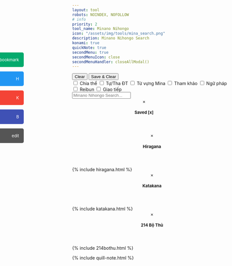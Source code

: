 ```yaml
---
layout: tool
robots: NOINDEX, NOFOLLOW
# info
priority: 2
tool_name: Minano Nihongo
icon: "/assets/img/tools/mina_search.png"
description: Minano Nihongo Search
konami: true
quickNote: true
secondMenu: true
secondMenuIcon: close
secondMenuHandler: closeAllModal()
---
```

<script>
  function closeAllModal() {
    try {
      document.getElementById('quillNote').style.display = 'none';
    } catch (error) {}
    try {
      document.getElementById('savedModal').style.display='none';
    } catch (error) {}
    try {
      document.getElementById('hiraganaModal').style.display='none';
    } catch (error) {}
    try {
      document.getElementById('katakanaModal').style.display='none';
    } catch (error) {}
    try {
      document.getElementById('boThu214Modal').style.display='none';
    } catch (error) {}
  }
</script>
<style>
  /* for container 01-11 */
  .container_01:has(.result_01:empty) {
    display: none;
  }
  .container_02:has(.result_02:empty) {
    display: none;
  }
  .container_03:has(.result_03:empty) {
    display: none;
  }
  .container_04:has(.result_04:empty) {
    display: none;
  }
  .container_05:has(.result_05:empty) {
    display: none;
  }
  .container_06:has(.result_06:empty) {
    display: none;
  }
  .container_07:has(.result_07:empty) {
    display: none;
  }
  .container_08:has(.result_08:empty) {
    display: none;
  }
  .container_09:has(.result_09:empty) {
    display: none;
  }
  .container_10:has(.result_10:empty) {
    display: none;
  }
  .container_11:has(.result_11:empty) {
    display: none;
  }

  /* for span_container 01-20 */
  .span_container_01:has(.span_result_01:empty) {
    display: none;
  }
  .span_container_02:has(.span_result_02:empty) {
    display: none;
  }
  .span_container_03:has(.span_result_03:empty) {
    display: none;
  }
  .span_container_04:has(.span_result_04:empty) {
    display: none;
  }
  .span_container_05:has(.span_result_05:empty) {
    display: none;
  }
  .span_container_06:has(.span_result_06:empty) {
    display: none;
  }
  .span_container_07:has(.span_result_07:empty) {
    display: none;
  }
  .span_container_08:has(.span_result_08:empty) {
    display: none;
  }
  .span_container_09:has(.span_result_09:empty) {
    display: none;
  }
  .span_container_10:has(.span_result_10:empty) {
    display: none;
  }
  .span_container_11:has(.span_result_11:empty) {
    display: none;
  }
  .span_container_12:has(.span_result_12:empty) {
    display: none;
  }
  .span_container_13:has(.span_result_13:empty) {
    display: none;
  }
  .span_container_14:has(.span_result_14:empty) {
    display: none;
  }
  .span_container_15:has(.span_result_15:empty) {
    display: none;
  }
  .span_container_16:has(.span_result_16:empty) {
    display: none;
  }
  .span_container_17:has(.span_result_17:empty) {
    display: none;
  }
  .span_container_18:has(.span_result_18:empty) {
    display: none;
  }
  .span_container_19:has(.span_result_19:empty) {
    display: none;
  }
  .span_container_20:has(.span_result_20:empty) {
    display: none;
  }

  /* for row_m2 01-10 */
  .row_m2_01:has(.row_m2_result_01:empty) {
    display: none;
  }
  .row_m2_02:has(.row_m2_result_02:empty) {
    display: none;
  }
  .row_m2_03:has(.row_m2_result_03:empty) {
    display: none;
  }
  .row_m2_04:has(.row_m2_result_04:empty) {
    display: none;
  }
  .row_m2_05:has(.row_m2_result_05:empty) {
    display: none;
  }
  .row_m2_06:has(.row_m2_result_06:empty) {
    display: none;
  }
  .row_m2_07:has(.row_m2_result_07:empty) {
    display: none;
  }
  .row_m2_08:has(.row_m2_result_08:empty) {
    display: none;
  }
  .row_m2_09:has(.row_m2_result_09:empty) {
    display: none;
  }
  .row_m2_10:has(.row_m2_result_10:empty) {
    display: none;
  }

  /* for row_s4 01-10 */
  .row_s4_01:has(.row_s4_result_01:empty) {
    display: none;
  }
  .row_s4_02:has(.row_s4_result_02:empty) {
    display: none;
  }
  .row_s4_03:has(.row_s4_result_03:empty) {
    display: none;
  }
  .row_s4_04:has(.row_s4_result_04:empty) {
    display: none;
  }
  .row_s4_05:has(.row_s4_result_05:empty) {
    display: none;
  }
  .row_s4_06:has(.row_s4_result_06:empty) {
    display: none;
  }
  .row_s4_07:has(.row_s4_result_07:empty) {
    display: none;
  }
  .row_s4_08:has(.row_s4_result_08:empty) {
    display: none;
  }
  .row_s4_09:has(.row_s4_result_09:empty) {
    display: none;
  }
  .row_s4_10:has(.row_s4_result_10:empty) {
    display: none;
  }

  /* for row_s6 01-10 */
  .row_s6_01:has(.row_s6_result_01:empty) {
    display: none;
  }
  .row_s6_02:has(.row_s6_result_02:empty) {
    display: none;
  }
  .row_s6_03:has(.row_s6_result_03:empty) {
    display: none;
  }
  .row_s6_04:has(.row_s6_result_04:empty) {
    display: none;
  }
  .row_s6_05:has(.row_s6_result_05:empty) {
    display: none;
  }
  .row_s6_06:has(.row_s6_result_06:empty) {
    display: none;
  }
  .row_s6_07:has(.row_s6_result_07:empty) {
    display: none;
  }
  .row_s6_08:has(.row_s6_result_08:empty) {
    display: none;
  }
  .row_s6_09:has(.row_s6_result_09:empty) {
    display: none;
  }
  .row_s6_10:has(.row_s6_result_10:empty) {
    display: none;
  }

  .container-added-results:has(#added-results-container:empty) {
    display: none;
  }
  /* #added-results-container:not(#added-results-container:has(.w3-container)) {
    display: none;
  } */

  /* Left Nav */
  #mySidenav a {
    position: absolute;
    left: -80px;
    transition: 0.3s;
    padding: 15px;
    width: 125px;
    text-decoration: none;
    font-size: 20px;
    color: white;
    border-radius: 0 5px 5px 0;
    font-size: small;
  }
  #mySidenav a:hover {
    left: 0;
  }
  #Saved {
    top: 220px;
    background-color: #04AA6D;
  }

  #Hiragana {
    top: 280px;
    background-color: #2196F3;
  }

  #Katakana {
    top: 340px;
    background-color: #f44336;
  }

  #BoThu {
    top: 400px;
    background-color: #3f51b5
  }

  #Note {
    top: 460px;
    background-color: #555
  }
  .material-icons {
    float: right;
  }
</style>
<script>
  var settingsMatching2 = {
      "Chia thể": "ChiaThe_check",
      "Tự/Tha ĐT": "TuThaDT_check",
      "Từ vựng Mina": "TuVungMina_check",
      "Tham khảo": "ThamKhao_check",
      "Ngữ pháp": "NguPhap_check",
      "Reibun": "Reibun_check",
      "Giao tiếp": "GiaoTiep_check",
  }
</script>
<script>
  function addToTop(thisDiv, parentDiv) {
    thisDiv.remove();
    document.getElementById("added-results-container").appendChild(parentDiv);
  }
  function clearAdded() {
    document.getElementById("added-results-container").innerHTML = "";
  }
  function saveNow() {
    loadSaved();
    const addedResultsContainer = document.getElementById("added-results-container").cloneNode(true);
    document.getElementById("saved-container").appendChild(addedResultsContainer);
    localStorage.setItem("DongHD_saved_results_mina_search", document.getElementById("saved-container").innerHTML);
  }
  function saveAndClearAdded() {
    saveNow();
    clearAdded();
  }
  function clearSaved() {
    document.getElementById("saved-container").innerHTML = "";
    localStorage.setItem("DongHD_saved_results_mina_search", "");
  }
  function loadSaved() {
    const iHTML = localStorage.getItem("DongHD_saved_results_mina_search");
    document.getElementById("saved-container").innerHTML = iHTML;
  }
</script>

<!-- https://www.w3schools.com/howto/tryit.asp?filename=tryhow_css_sidenav_buttons -->
<div id="mySidenav" class="sidenav">
  <a href="#" id="Saved" onclick="document.getElementById('savedModal').style.display='block'">Saved<span class="material-icons">bookmark</span></a>
  <a href="#" id="Hiragana" onclick="document.getElementById('hiraganaModal').style.display='block'">Hiragana<span class="material-icons">H</span></a>
  <a href="#" id="Katakana" onclick="document.getElementById('katakanaModal').style.display='block'">Katakana<span class="material-icons">K</span></a>
  <a href="#" id="BoThu" onclick="document.getElementById('boThu214Modal').style.display='block'">Bộ Thủ<span class="material-icons">B</span></a>
  <a href="#" id="Note" onclick="document.getElementById('quillNote').style.display = 'block'">Note<span class="material-icons">edit</span></a>
</div>

<!-- add Result Container -->
<div class="container-added-results">
  <button class="w3-btn w3-white w3-border w3-border-blue w3-round" onclick="clearAdded()">Clear</button>
  <button class="w3-btn w3-white w3-border w3-border-blue w3-round" onclick="saveAndClearAdded()">Save & Clear</button>
  <div id="added-results-container">
  </div>
</div>

<!-- search -->
<div id="search-container">
<div class="input_settings w3-padding">
  <label><input id="ChiaThe_check" class="w3-check" type="checkbox" onchange="onchangeInputSettings('ChiaThe_check', this)">&nbsp;<span class="w3-yellow">Chia thể</span></label>
  <label><input id="TuThaDT_check" class="w3-check" type="checkbox" onchange="onchangeInputSettings('TuThaDT_check', this)">&nbsp;<span class="w3-green">Tự/Tha ĐT</span></label>
  <label><input id="TuVungMina_check" class="w3-check" type="checkbox" onchange="onchangeInputSettings('TuVungMina_check', this)">&nbsp;<span class="w3-pale-yellow">Từ vựng Mina</span></label>
  <label><input id="ThamKhao_check" class="w3-check" type="checkbox" onchange="onchangeInputSettings('ThamKhao_check', this)">&nbsp;<span class="w3-pale-blue">Tham khảo</span></label>
  <label><input id="NguPhap_check" class="w3-check" type="checkbox" onchange="onchangeInputSettings('NguPhap_check', this)">&nbsp;<span class="w3-purple">Ngữ pháp</span></label>
  <label><input id="Reibun_check" class="w3-check" type="checkbox" onchange="onchangeInputSettings('Reibun_check', this)">&nbsp;<span class="w3-teal">Reibun</span></label>
  <label><input id="GiaoTiep_check" class="w3-check" type="checkbox" onchange="onchangeInputSettings('GiaoTiep_check', this)">&nbsp;<span class="w3-indigo">Giao tiếp</span></label>
</div>
	<label>
		<input type="text" class="w3-card-4" id="search-input" placeholder="Minano Nihongo Search...">
	</label>
	<div id="results-container" class="w3-card"></div>
</div>
<script src="/tools/mina_search/mina_search-custom.js" type="text/javascript"></script>
<script>
	(function() {
		JSearch({
			searchInput: document.getElementById('search-input'),
			resultsContainer: document.getElementById('results-container'),
			json: '/tools/mina_search/MinaSearch_mergeAllGet.json',
      limit: 25
		})
	})();
</script>

<!-- modal -->
<div id="savedModal" class="w3-modal">
  <div class="w3-modal-content w3-animate-left w3-card-4" style="width: 90%;">
    <header class="w3-container w3-teal">
      <span onclick="document.getElementById('savedModal').style.display='none'" 
      class="w3-button w3-display-topright">&times;</span>
      <h2 style="font-size: small;">Saved<span onclick="clearSaved()" class="cursor-pointer">&nbsp;[x]</span></h2>
    </header>
    <div class="w3-container" id="saved-container">
    </div>
  </div>
</div>
<div id="hiraganaModal" class="w3-modal">
  <div class="w3-modal-content w3-animate-left w3-card-4">
    <header class="w3-container w3-blue">
      <span onclick="document.getElementById('hiraganaModal').style.display='none'" 
      class="w3-button w3-display-topright">&times;</span>
      <h2 style="font-size: small;">Hiragana</h2>
    </header>
    <div class="w3-container">
    {% include hiragana.html %}
    </div>
  </div>
</div>
<div id="katakanaModal" class="w3-modal">
  <div class="w3-modal-content w3-animate-left w3-card-4">
    <header class="w3-container w3-red">
      <span onclick="document.getElementById('katakanaModal').style.display='none'" 
      class="w3-button w3-display-topright">&times;</span>
      <h2 style="font-size: small;">Katakana</h2>
    </header>
    <div class="w3-container">
    {% include katakana.html %}
    </div>
  </div>
</div>
<div id="boThu214Modal" class="w3-modal">
  <div class="w3-modal-content w3-animate-left w3-card-4">
    <header class="w3-container w3-indigo">
      <span onclick="document.getElementById('boThu214Modal').style.display='none'" 
      class="w3-button w3-display-topright">&times;</span>
      <h2 style="font-size: small;">214 Bộ Thủ</h2>
    </header>
    <div class="w3-container">
    {% include 214bothu.html %}
    </div>
  </div>
</div>

<script>
  loadSaved();

  function checkInitInputSettings() {
    if (!window.input_settings) {
      window.input_settings = {
        ChiaThe_check: true,
        TuThaDT_check: true,
        TuVungMina_check: true,
        ThamKhao_check: true,
        NguPhap_check: true,
        Reibun_check: true,
        GiaoTiep_check: true,
      }
    }
  }
  function loadInputSettings() {
    window.input_settings = JSON.parse(localStorage.getItem("DongHD_input_settings_mina_search"));
    checkInitInputSettings();
    updateInputSettingCheckbox();
  }
  function updateInputSettingCheckbox() {
    document.getElementById('ChiaThe_check').checked = window.input_settings['ChiaThe_check'];
    document.getElementById('TuThaDT_check').checked = window.input_settings['TuThaDT_check'];
    document.getElementById('TuVungMina_check').checked = window.input_settings['TuVungMina_check'];
    document.getElementById('ThamKhao_check').checked = window.input_settings['ThamKhao_check'];
    document.getElementById('NguPhap_check').checked = window.input_settings['NguPhap_check'];
    document.getElementById('Reibun_check').checked = window.input_settings['Reibun_check'];
    document.getElementById('GiaoTiep_check').checked = window.input_settings['GiaoTiep_check'];
  }
  
  function updateResultsView2() {
      const resultDivs = document.getElementById('results-container');
      for (const result of resultDivs.children) {
      const span_result_01 = result.getElementsByClassName('span_result_01');
      if (span_result_01) {
          const idCheckboxStr = settingsMatching2[span_result_01[0].textContent];
          if (idCheckboxStr) {
          if (document.getElementById(idCheckboxStr).checked) {
              result.style.display = 'block';
          } else {
              result.style.display = 'none';
          }
          }
      }
      }
  }
  function onchangeInputSettings(keyStr, checkboxDiv) {
    checkInitInputSettings();
    saveInputSettingsToStorage();
    updateResultsView2();
  }
  function saveInputSettingsToStorage() {
    localStorage.setItem("DongHD_input_settings_mina_search", JSON.stringify(window.input_settings));
  }
  loadInputSettings();
</script>
<!-- memo -->
{% include quill-note.html %}